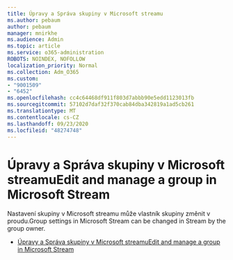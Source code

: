 ```yaml
---
title: Úpravy a Správa skupiny v Microsoft streamu
ms.author: pebaum
author: pebaum
manager: mnirkhe
ms.audience: Admin
ms.topic: article
ms.service: o365-administration
ROBOTS: NOINDEX, NOFOLLOW
localization_priority: Normal
ms.collection: Adm_O365
ms.custom:
- "9001509"
- "6452"
ms.openlocfilehash: cc4c64468df911f803d7abbb90e5edd1123013fb
ms.sourcegitcommit: 57102d7daf32f370cab84dba342819a1ad5cb261
ms.translationtype: MT
ms.contentlocale: cs-CZ
ms.lasthandoff: 09/23/2020
ms.locfileid: "48274748"
---
```

# <a name="edit-and-manage-a-group-in-microsoft-stream"></a><span data-ttu-id="2f6a5-102">Úpravy a Správa skupiny v Microsoft streamu</span><span class="sxs-lookup"><span data-stu-id="2f6a5-102">Edit and manage a group in Microsoft Stream</span></span>

<span data-ttu-id="2f6a5-103">Nastavení skupiny v Microsoft streamu může vlastník skupiny změnit v proudu.</span><span class="sxs-lookup"><span data-stu-id="2f6a5-103">Group settings in Microsoft Stream can be changed in Stream by the group owner.</span></span>  

- [<span data-ttu-id="2f6a5-104">Úpravy a Správa skupiny v Microsoft streamu</span><span class="sxs-lookup"><span data-stu-id="2f6a5-104">Edit and manage a group in Microsoft Stream</span></span>](https://docs.microsoft.com/stream/portal-manage-groups)
